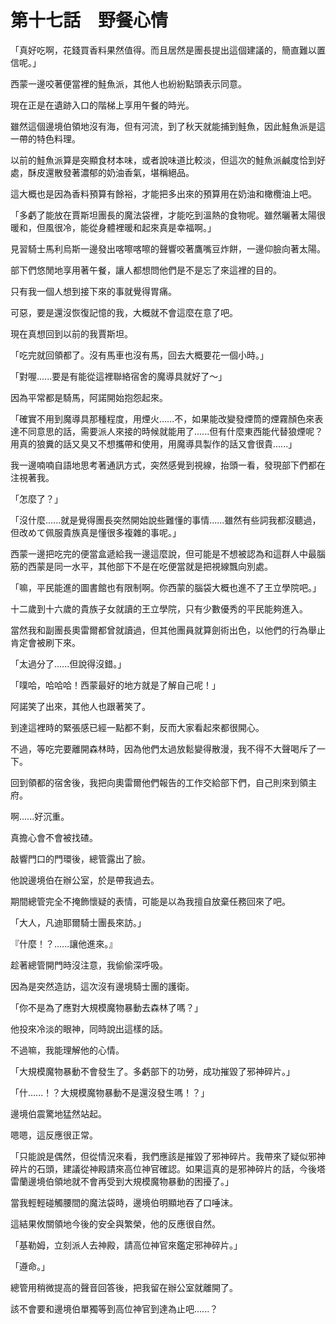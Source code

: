 # 第十七話　野餐心情

「真好吃啊，花錢買香料果然值得。而且居然是團長提出這個建議的，簡直難以置信呢。」

西蒙一邊咬著便當裡的鮭魚派，其他人也紛紛點頭表示同意。

現在正是在遺跡入口的階梯上享用午餐的時光。

雖然這個邊境伯領地沒有海，但有河流，到了秋天就能捕到鮭魚，因此鮭魚派是這一帶的特色料理。

以前的鮭魚派算是突顯食材本味，或者說味道比較淡，但這次的鮭魚派鹹度恰到好處，酥皮還散發著濃郁的奶油香氣，堪稱絕品。

這大概也是因為香料預算有餘裕，才能把多出來的預算用在奶油和橄欖油上吧。

「多虧了能放在賈斯坦團長的魔法袋裡，才能吃到溫熱的食物呢。雖然曬著太陽很暖和，但風很冷，能從身體裡暖和起來真是幸福啊。」

見習騎士馬利烏斯一邊發出喀嚓喀嚓的聲響咬著鷹嘴豆炸餅，一邊仰臉向著太陽。

部下們悠閒地享用著午餐，讓人都想問他們是不是忘了來這裡的目的。

只有我一個人想到接下來的事就覺得胃痛。

可惡，要是還沒恢復記憶的我，大概就不會這麼在意了吧。

現在真想回到以前的我賈斯坦。

「吃完就回領都了。沒有馬車也沒有馬，回去大概要花一個小時。」

「對喔......要是有能從這裡聯絡宿舍的魔導具就好了～」

因為平常都是騎馬，阿諾開始抱怨起來。

「確實不用到魔導具那種程度，用煙火......不，如果能改變發煙筒的煙霧顏色來表達不同意思的話，需要派人來接的時候就能用了......但有什麼東西能代替狼煙呢？用真的狼糞的話又臭又不想攜帶和使用，用魔導具製作的話又會很貴......」

我一邊喃喃自語地思考著通訊方式，突然感覺到視線，抬頭一看，發現部下們都在注視著我。

「怎麼了？」

「沒什麼......就是覺得團長突然開始說些難懂的事情......雖然有些詞我都沒聽過，但改めて佩服貴族真是懂很多複雜的事呢。」

西蒙一邊把吃完的便當盒遞給我一邊這麼說，但可能是不想被認為和這群人中最腦筋的西蒙是同一水平，其他部下不是在吃便當就是把視線飄向別處。

「嘛，平民能進的圖書館也有限制啊。你西蒙的腦袋大概也進不了王立學院吧。」

十二歲到十六歲的貴族子女就讀的王立學院，只有少數優秀的平民能夠進入。

當然我和副團長奧雷爾都曾就讀過，但其他團員就算劍術出色，以他們的行為舉止肯定會被刷下來。

「太過分了......但說得沒錯。」

「噗哈，哈哈哈！西蒙最好的地方就是了解自己呢！」

阿諾笑了出來，其他人也跟著笑了。

到達這裡時的緊張感已經一點都不剩，反而大家看起來都很開心。

不過，等吃完要離開森林時，因為他們太過放鬆變得散漫，我不得不大聲喝斥了一下。

回到領都的宿舍後，我把向奧雷爾他們報告的工作交給部下們，自己則來到領主府。

啊......好沉重。

真擔心會不會被找碴。

敲響門口的門環後，總管露出了臉。

他說邊境伯在辦公室，於是帶我過去。

期間總管完全不掩飾懷疑的表情，可能是以為我擅自放棄任務回來了吧。

「大人，凡迪耶爾騎士團長來訪。」

『什麼！？......讓他進來。』

趁著總管開門時沒注意，我偷偷深呼吸。

因為是突然造訪，這次沒有邊境騎士團的護衛。

「你不是為了應對大規模魔物暴動去森林了嗎？」

他投來冷淡的眼神，同時說出這樣的話。

不過嘛，我能理解他的心情。

「大規模魔物暴動不會發生了。多虧部下的功勞，成功摧毀了邪神碎片。」

「什......！？大規模魔物暴動不是還沒發生嗎！？」

邊境伯震驚地猛然站起。

嗯嗯，這反應很正常。

「只能說是偶然，但從情況來看，我們應該是摧毀了邪神碎片。我帶來了疑似邪神碎片的石頭，建議從神殿請來高位神官確認。如果這真的是邪神碎片的話，今後塔雷蘭邊境伯領地就不會再受到大規模魔物暴動的困擾了。」

當我輕輕碰觸腰間的魔法袋時，邊境伯明顯地吞了口唾沫。

這結果攸關領地今後的安全與繁榮，他的反應很自然。

「基勒姆，立刻派人去神殿，請高位神官來鑑定邪神碎片。」

「遵命。」

總管用稍微提高的聲音回答後，把我留在辦公室就離開了。

該不會要和邊境伯單獨等到高位神官到達為止吧......？